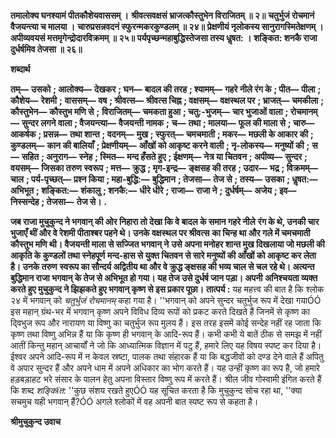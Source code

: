 **तमालोक्य घनश्यामं पीतकौशेयवाससम् ।** **श्रीवत्सवक्षसं भ्राजत्कौस्तुभेन विराजितम् ॥ २॥** **चतुर्भुजं रोचमानं वैजयन्त्या च मालया ।** **चारुप्रसन्नवदनं स्फुरन्मकरकुण्डलम् ॥ २४॥** **प्रेक्षणीयं नृलोकस्य सानुरागस्मितेक्षणम् ।** **अपीव्यवयसं मत्तमृगेन्द्रोदारविक्रमम् ॥ २५॥** **पर्यपृच्छन्महाबुद्धिस्तेजसा तस्य धॢषत: ।** **शङ्कित: शनकै राजा दुर्धर्षमिव तेजसा ॥ २६॥** 

**शब्दार्थ** 

**तम्—** **उसको** **; आलोक्य—** **देखकर** **; घन—** **बादल की तरह** **; श्यामम्—** **गहरे नीले रंग के** **; पीत—** **पीला** **; कौशेय—** **रेशमी** **;** **वाससम्—** **वष** **; श्रीवत्स—** **श्रीवत्स चिह्न** **; वक्षसम्—** **वक्षस्थल पर** **; भ्राजत्—** **चमकीला** **; कौस्तुभेन—** **कौस्तुभ मणि से** **;** **विराजितम्—** **चमकता हुआ** **; चतु:-भुजम्—** **चार भुजाओं वाला** **; रोचमानम्—** **सुन्दर लगने वाला** **; वैजयन्त्या—** **वैजयन्ती नामक** **;** **च—** **तथा** **; मालया—** **फूल की माला से** **; चारु—** **आकर्षक** **; प्रसन्न—** **तथा शान्त** **; वदनम्—** **मुख** **; स्फुरत्—** **चमचमाती** **; मकर—** **मछली के आकार की** **; कुण्डलम्—** **कान की बालियाँ** **; प्रेक्षणीयम्—** **आँखों को आकृष्ट करने वाली** **; नृ-लोकस्य—** **मनुष्यों की** **;** **स—** **सहित** **; अनुराग—** **स्नेह** **; स्मित—** **मन्द हँसते हुए** **; ईक्षणम्—** **नेत्र या चितवन** **; अपीव्य—** **सुन्दर** **; वयसम्—** **जिसका तरुण** **स्वरूप** **; मत्त—** **क्रुद्ध** **; मृग-इन्द्र—** **ङ्क्षसह की तरह** **; उदार—** **भद्र** **; विक्रमम्—** **चाल** **; पर्य-पृच्छत्—** **प्रश्न किया** **; महा-बुद्धि:—** **बुद्धिमान** **; तेजसा—** **तेज से** **; तस्य—** **उसका** **; धॢषत:—** **अभिभूत** **; शङ्कित:—** **शंकालु** **; शनकै:—** **धीरे धीरे** **; राजा—** **राजा ने** **;** **दुर्धर्षम्—** **अजेय** **; इव—** **निस्सन्देह** **; तेजसा—** **तेज से।** **.** 

**जब राजा मुचुकुन्द ने भगवान् की ओर निहारा तो देखा कि वे बादल के समान गहरे नीले** **रंग के थे, उनकी चार भुजाएँ थीं और वे रेशमी पीताश्बर पहने थे। उनके वक्षस्थल पर श्रीवत्स** **का चिन्ह था और गले में चमचमाती कौस्तुभ मणि थी। वैजयन्ती माला से सज्जित भगवान् ने** **उसे अपना मनोहर शान्त मुख दिखलाया जो मछली की आकृति के कुण्डलों तथा स्नेहपूर्ण** **मन्द-हास से युक्त चितवन से सारे मनुष्यों की आँखों को आकृष्ट कर लेता है। उनके तरुण** **स्वरूप का सौन्दर्य अद्वितीय था और वे क्रुद्ध ङ्क्षसह की भव्य चाल से चल रहे थे। अत्यन्त** **बुद्धिमान राजा भगवान् के तेज से अभिभूत हो गया। यह तेज उसे दुर्धर्ष जान पड़ा। अपनी** **अनिश्चयता व्यक्त करते हुए मुचुकुन्द ने झिझकते हुए भगवान् कृष्ण से इस प्रकार पूछा।** **तात्पर्य :** यह महत्त्व की बात है कि श्लोक २४ में भगवान् को *चतुर्भुजं रोचमानम्* कहा गया है। ''भगवान् को अपने सुन्दर चतुर्भुज रूप में देखा गयाÓÓ इस महान् ग्रंथ-भर में भगवान् कृष्ण अपने विविध दिव्य रूपों को प्रकट करते दिखते हैं जिनमें से कृष्ण का दि्वभुज रूप और नारायण या विष्णु का चतुर्भुज रूप मुलय हैं। इस तरह इसमें कोई सन्देह नहीं रह जाता कि कृष्ण तथा विष्णु अभिन्न हैं या कि कृष्ण ही भगवान् के आदि-रूप हैं। कभी कभी ये बातें ठीक से समझ में नहीं आतीं किन्तु महान् आचार्यों ने जो कि आध्यात्मिक विज्ञान में पटु हैं, हमारे लिए यह विषय स्पष्ट कर दिया है। ईश्वर अपने आदि-रूप में न केवल स्रष्टा, पालक तथा संहारक हैं या कि बद्धजीवों को दण्ड देने वाले हैं अपितु वे अपार सुन्दर हैं और अपने धाम में अपने अधिकार का भोग करते हैं। यह उन्हीं कृष्ण का रूप है, जो हमारे हड़बड़ाहट भरे संसार के पालन हेतु अपना विस्तार विष्णु रूप में करते हैं। श्रील जीव गोस्वामी इंगित करते हैं कि शब्द *शङ्किïत:* ''कुछ संशय रखते हुएÓÓ यह सूचित करता है कि मुचुकुन्द सोच रहा था, ''क्या सचमुच यही भगवान् हैं?ÓÓ अगले श्लोकों में वह अपनी बात स्पष्ट रूप से कहता है।  

**श्रीमुचुकुन्द उवाच** 